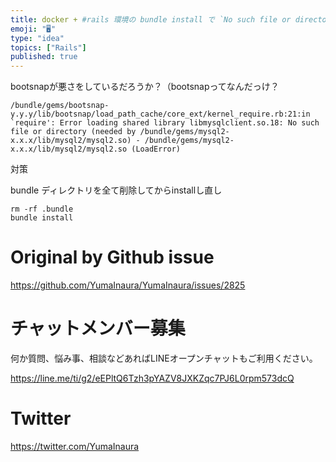 ```yaml
---
title: docker + #rails 環境の bundle install で `No such file or directory (neede
emoji: "🖥"
type: "idea"
topics: ["Rails"]
published: true
---
```


bootsnapが悪さをしているだろうか？（bootsnapってなんだっけ？

```
/bundle/gems/bootsnap- y.y.y/lib/bootsnap/load_path_cache/core_ext/kernel_require.rb:21:in `require': Error loading shared library libmysqlclient.so.18: No such file or directory (needed by /bundle/gems/mysql2-x.x.x/lib/mysql2/mysql2.so) - /bundle/gems/mysql2-x.x.x/lib/mysql2/mysql2.so (LoadError)
```

対策

bundle ディレクトリを全て削除してからinstallし直し

```
rm -rf .bundle
bundle install
```

# Original by Github issue

https://github.com/YumaInaura/YumaInaura/issues/2825








<!-- Update From Qiita API -->

# チャットメンバー募集


何か質問、悩み事、相談などあればLINEオープンチャットもご利用ください。

https://line.me/ti/g2/eEPltQ6Tzh3pYAZV8JXKZqc7PJ6L0rpm573dcQ





# Twitter


https://twitter.com/YumaInaura


<!-- Update From Qiita API -->


